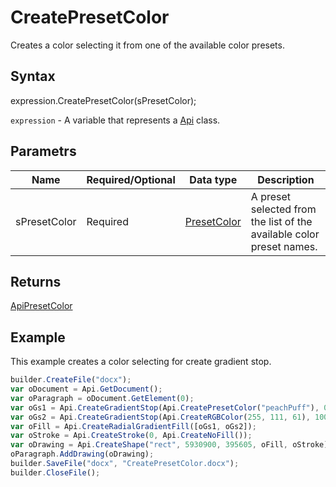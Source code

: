 # CreatePresetColor

Creates a color selecting it from one of the available color presets.

## Syntax

expression.CreatePresetColor(sPresetColor);

`expression` - A variable that represents a [Api](../Api.md) class.

## Parametrs

| **Name** | **Required/Optional** | **Data type** | **Description** |
| ------------- | ------------- | ------------- | ------------- |
| sPresetColor | Required | [PresetColor](../../../Enumerations/PresetColor.md) | A preset selected from the list of the available color preset names. |

## Returns

[ApiPresetColor](../../ApiPresetColor/ApiPresetColor.md)

## Example

This example creates a color selecting for create gradient stop.

```javascript
builder.CreateFile("docx");
var oDocument = Api.GetDocument();
var oParagraph = oDocument.GetElement(0);
var oGs1 = Api.CreateGradientStop(Api.CreatePresetColor("peachPuff"), 0);
var oGs2 = Api.CreateGradientStop(Api.CreateRGBColor(255, 111, 61), 100000);
var oFill = Api.CreateRadialGradientFill([oGs1, oGs2]);
var oStroke = Api.CreateStroke(0, Api.CreateNoFill());
var oDrawing = Api.CreateShape("rect", 5930900, 395605, oFill, oStroke);
oParagraph.AddDrawing(oDrawing);
builder.SaveFile("docx", "CreatePresetColor.docx");
builder.CloseFile();
```